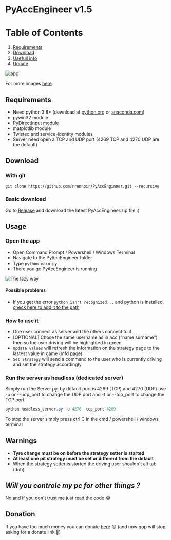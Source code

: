# PyAccEngineer v1.5

# Table of Contents
1. [Requirements](#requirements)
2. [Download](#download)
3. [Usefull info](#warnings)
4. [Donate](#donation)


![app](https://i.imgur.com/7g7SAvD.png)

For more images [here](https://imgur.com/a/EwZwhOD)

## Requirements

- Need python 3.8+ (download at [python.org](https://www.python.org/downloads/) or [anaconda.com](https://www.anaconda.com/products/individual))
- pywin32 module
- PyDirectInput module
- matplotlib module
- Twisted and service-identity modules
- Server need open a TCP and UDP port (4269 TCP and 4270 UDP are the default)

## Download

### With git

`git clone https://github.com/rrennoir/PyAccEngineer.git --recursive`

### Basic download

 Go to [Release](https://github.com/rrennoir/PyAccEngineer/releases) and download the latest PyAccEngineer.zip file :)

## Usage

### Open the app

- Open Command Prompt / Powershell / Windows Terminal
- Navigate to the PyAccEngineer folder
- Type `python main.py`
- There you go PyAccEngineer is running

![The lazy way](https://i.imgur.com/LTrFK2S.gif)

#### Possible problems

- If you get the error `python isn't recognized...` and python is installed, [check here to add it to the path](https://www.educative.io/edpresso/how-to-add-python-to-path-variable-in-windows)

### How to use it

- One user connect as server and the others connect to it
- [OPTIONAL] Chose the same username as in acc ("name surname") then so the user driving will be highlighted in green.
- `Update values` will refresh the information on the strategy page to the lastest value in game (mfd page)
- `Set Strategy` will send a command to the user who is currently driving and set the strategy accordingly

### Run the server as headless (dedicated server)

Simply run the Server.py, by default port is 4269 (TCP) and 4270 (UDP) use -u or --udp_port to change the UDP port and -t or --tcp_port to change the TCP port

```powershell
python headless_server.py -u 4270 -tcp_port 4269
```

To stop the server simply press ctrl C in the cmd / powershell / windows terminal

## **Warnings**

- **Tyre change must be on before the strategy setter is started**
- **At least one pit strategy must be set or different from the default**
- When the strategy setter is started the driving user shouldn't alt tab (duh)

## ***Will you controle my pc for other things ?***

No and if you don't trust me just read the code 😂

## Donation

If you have too much money you can donate [here](https://www.paypal.com/donate?hosted_button_id=H8LHDCTB7R2KC) 😊
(and now gop will stop asking for a donate link 🐒)

